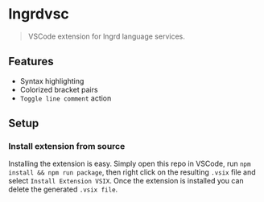 # lngrdvsc

> VSCode extension for lngrd language services.

## Features

- Syntax highlighting
- Colorized bracket pairs
- `Toggle line comment` action

## Setup

### Install extension from source

Installing the extension is easy. Simply open this repo in VSCode, run
`npm install && npm run package`, then right click on the resulting `.vsix` file
and select `Install Extension VSIX`. Once the extension is installed you can
delete the generated `.vsix file`.
